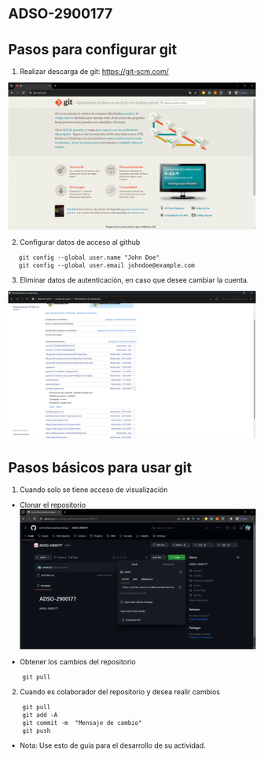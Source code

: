 # ADSO-2900177

# Pasos para configurar git

1. Realizar descarga de git: https://git-scm.com/

![Ver](git/DescargarGIT.png)

2. Configurar datos de acceso al github
 ```git 
    git config --global user.name "John Doe"
    git config --global user.email johndoe@example.com
 ```
3. Eliminar datos de autenticación, en caso que desee cambiar la cuenta. 

![Eliminar cuenta](git/EliminarCuentaGIT.png)


# Pasos básicos para usar git

1. Cuando solo se tiene acceso de visualización

* Clonar el repositorio
![Clonar repositorio](git/ClonarGIT.png)

* Obtener los cambios del repositorio
```git
    git pull
```

2. Cuando es colaborador del repositorio y desea realir cambios

```git
    git pull
    git add -A
    git commit -m  "Mensaje de cambio"
    git push
```

- Nota: Use esto de guía para el desarrollo de su actividad. 

